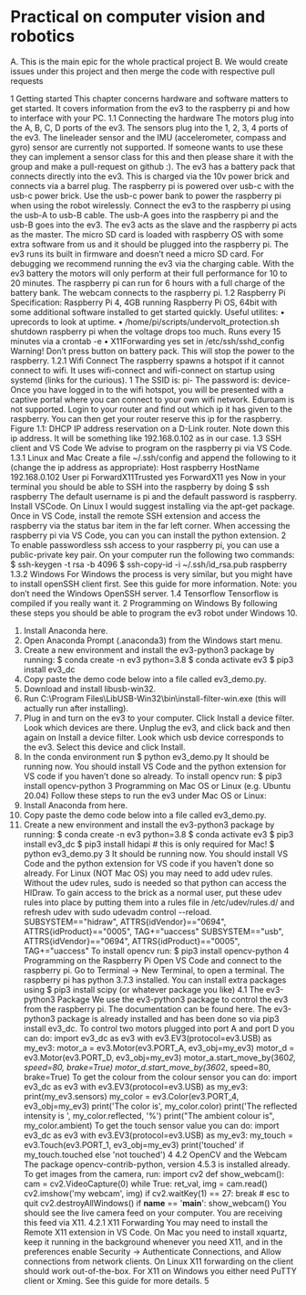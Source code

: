# Practical on computer vision and robotics

A. This is the main epic for the whole practical project
B. We would create issues under this project and then merge the code with respective pull requests

1 Getting started
This chapter concerns hardware and software matters to get started. It covers information from the
ev3 to the raspberry pi and how to interface with your PC.
1.1 Connecting the hardware
The motors plug into the A, B, C, D ports of the ev3. The sensors plug into the 1, 2, 3, 4 ports
of the ev3.
The lineleader sensor and the IMU (accelerometer, compass and gyro) sensor are currently not
supported. If someone wants to use these they can implement a sensor class for this and then please
share it with the group and make a pull-request on github :).
The ev3 has a battery pack that connects directly into the ev3. This is charged via the 10v power brick
and connects via a barrel plug. The raspberry pi is powered over usb-c with the usb-c power brick.
Use the usb-c power bank to power the raspberry pi when using the robot wirelessly. Connect the
ev3 to the raspberry pi using the usb-A to usb-B cable. The usb-A goes into the raspberry pi and the
usb-B goes into the ev3. The ev3 acts as the slave and the raspberry pi acts as the master. The micro
SD card is loaded with raspberry OS with some extra software from us and it should be plugged into
the raspberry pi. The ev3 runs its built in firmware and doesn’t need a micro SD card.
For debugging we recommend running the ev3 via the charging cable. With the ev3 battery the
motors will only perform at their full performance for 10 to 20 minutes. The raspberry pi can run for
6 hours with a full charge of the battery bank.
The webcam connects to the raspberry pi.
1.2 Raspberry Pi
Specification: Raspberry Pi 4, 4GB running Raspberry Pi OS, 64bit with some additional software
installed to get started quickly.
Useful utilites:
• uprecords to look at uptime.
• /home/pi/scripts/undervolt_protection.sh shutdown raspberry pi when the voltage drops too much. Runs every 15 minutes via a crontab -e
• X11Forwarding yes set in /etc/ssh/sshd_config
Warning! Don’t press button on battery pack. This will stop the power to the raspberry.
1.2.1 Wifi Connect
The raspberry spawns a hotspot if it cannot connect to wifi. It uses wifi-connect and wifi-connect on
startup using systemd (links for the curious).
1
The SSID is: pi-<mac address without colons>
The password is: device-<last four chars of mac address>
Once you have logged in to the wifi hotspot, you will be presented with a captive portal where you
can connect to your own wifi network. Eduroam is not supported.
Login to your router and find out which ip it has given to the raspberry. You can then get your router
reserve this ip for the raspberry.
Figure 1.1: DHCP IP address reservation on a D-Link router.
Note down this ip address. It will be something like 192.168.0.102 as in our case.
1.3 SSH client and VS Code
We advise to program on the raspberry pi via VS Code.
1.3.1 Linux and Mac
Create a file ~/.ssh/config and append the following to it (change the ip address as appropriate):
Host raspberry
HostName 192.168.0.102
User pi
ForwardX11Trusted yes
ForwardX11 yes
Now in your terminal you should be able to SSH into the raspberry by doing
$ ssh raspberry
The default username is pi and the default password is raspberry.
Install VSCode. On Linux I would suggest installing via the apt-get package. Once in VS Code,
install the remote SSH extension and access the raspberry via the status bar item in the far left corner.
When accessing the raspberry pi via VS Code, you can you can install the python extension.
2
To enable passwordless ssh access to your raspberry pi, you can use a public-private key pair. On
your computer run the following two commands:
$ ssh-keygen -t rsa -b 4096
$ ssh-copy-id -i ~/.ssh/id_rsa.pub raspberry
1.3.2 Windows
For Windows the process is very similar, but you might have to install openSSH client first. See this
guide for more information. Note: you don’t need the Windows OpenSSH server.
1.4 Tensorflow
Tensorflow is compiled if you really want it.
2 Programming on Windows
By following these steps you should be able to program the ev3 robot under Windows 10.
1. Install Anaconda here.
2. Open Anaconda Prompt (.anaconda3) from the Windows start menu.
3. Create a new environment and install the ev3-python3 package by running:
$ conda create -n ev3 python=3.8
$ conda activate ev3
$ pip3 install ev3_dc
4. Copy paste the demo code below into a file called ev3_demo.py.
5. Download and install libusb-win32.
6. Run C:\Program Files\LibUSB-Win32\bin\install-filter-win.exe (this will actually run after installing).
7. Plug in and turn on the ev3 to your computer. Click Install a device filter. Look which
devices are there. Unplug the ev3, and click back and then again on Install a device filter.
Look which usb device corresponds to the ev3. Select this device and click Install.
8. In the conda environment run
$ python ev3_demo.py
It should be running now. You should install VS Code and the python extension for VS code if you
haven’t done so already.
To install opencv run:
$ pip3 install opencv-python
3 Programming on Mac OS or Linux (e.g. Ubuntu 20.04)
Follow these steps to run the ev3 under Mac OS or Linux:
1. Install Anaconda from here.
2. Copy paste the demo code below into a file called ev3_demo.py.
3. Create a new environment and install the ev3-python3 package by running:
$ conda create -n ev3 python=3.8
$ conda activate ev3
$ pip3 install ev3_dc
$ pip3 install hidapi # this is only required for Mac!
$ python ev3_demo.py
3
It should be running now. You should install VS Code and the python extension for VS code if you
haven’t done so already.
For Linux (NOT Mac OS) you may need to add udev rules. Without the udev rules, sudo is needed so
that python can access the HIDraw.
To gain access to the brick as a normal user, put these udev rules into place by putting them into a
rules file in /etc/udev/rules.d/ and refresh udev with sudo udevadm control --reload.
SUBSYSTEM=="hidraw", ATTRS{idVendor}=="0694", ATTRS{idProduct}=="0005", TAG+="uaccess"
SUBSYSTEM=="usb", ATTRS{idVendor}=="0694", ATTRS{idProduct}=="0005", TAG+="uaccess"
To install opencv run:
$ pip3 install opencv-python
4 Programming on the Raspberry Pi
Open VS Code and connect to the raspberry pi. Go to Terminal → New Terminal, to open a terminal.
The raspberry pi has python 3.7.3 installed. You can install extra packages using
$ pip3 install scipy (or whatever package you like)
4.1 The ev3-python3 Package
We use the ev3-python3 package to control the ev3 from the raspberry pi. The documentation can be
found here.
The ev3-python3 package is already installed and has been done so via pip3 install ev3_dc.
To control two motors plugged into port A and port D you can do:
import ev3_dc as ev3
with ev3.EV3(protocol=ev3.USB) as my_ev3:
motor_a = ev3.Motor(ev3.PORT_A, ev3_obj=my_ev3)
motor_d = ev3.Motor(ev3.PORT_D, ev3_obj=my_ev3)
motor_a.start_move_by(360*2, speed=80, brake=True)
motor_d.start_move_by(360*2, speed=80, brake=True)
To get the colour from the colour sensor you can do:
import ev3_dc as ev3
with ev3.EV3(protocol=ev3.USB) as my_ev3:
print(my_ev3.sensors)
my_color = ev3.Color(ev3.PORT_4, ev3_obj=my_ev3)
print('The color is', my_color.color)
print('The reflected intensity is ', my_color.reflected, '%')
print("The ambient colour is", my_color.ambient)
To get the touch sensor value you can do:
import ev3_dc as ev3
with ev3.EV3(protocol=ev3.USB) as my_ev3:
my_touch = ev3.Touch(ev3.PORT_1, ev3_obj=my_ev3)
print('touched' if my_touch.touched else 'not touched')
4
4.2 OpenCV and the Webcam
The package opencv-contrib-python, version 4.5.3 is installed already. To get images from the camera,
run:
import cv2
def show_webcam():
cam = cv2.VideoCapture(0)
while True:
ret_val, img = cam.read()
cv2.imshow('my webcam', img)
if cv2.waitKey(1) == 27:
break # esc to quit
cv2.destroyAllWindows()
if __name__ == '__main__':
show_webcam()
You should see the live camera feed on your computer. You are receiving this feed via X11.
4.2.1 X11 Forwarding
You may need to install the Remote X11 extension in VS Code.
On Mac you need to install xquartz, keep it running in the background whenever you need X11, and
in the preferences enable Security → Authenticate Connections, and Allow connections from network
clients.
On Linux X11 forwarding on the client should work out-of-the-box.
For X11 on Windows you either need PuTTY client or Xming. See this guide for more details.
5